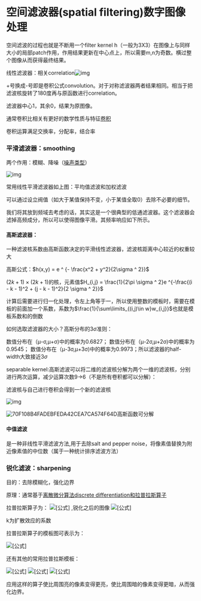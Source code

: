 # 空间滤波器(spatial filtering)数字图像处理

空间滤波的过程也就是不断用一个filter kernel h（一般为3X3）在图像上与同样大小的局部patch作用，作用结果更新在中心点上，所以需要m,n为奇数。横过整个图像从而获得最终结果。

线性滤波器：相关correlation![img](https://img2020.cnblogs.com/i-beta/1734363/202003/1734363-20200317105401985-284888657.png)

+号换成-号即是卷积公式convolution。对于对称滤波器两者结果相同。相当于把滤波核旋转了180度再与原函数进行correlation。

滤波器中心1，其余0，结果为原图像。

通常卷积比相关有更好的数学性质与特征[卷积](../basicMaths/convolution.md) 

卷积运算满足交换率，分配率，结合率

### 平滑滤波器：smoothing

两个作用：模糊、降噪（[噪声类型](./噪声类型.md)）

![img](https://img2020.cnblogs.com/i-beta/1734363/202003/1734363-20200317111602936-637080991.png)

常用线性平滑滤波器如上图：平均值滤波和加权滤波

可以通过设立阀值（如大于某值保持不变，小于某值全取0）去除不必要的细节。

我们将其放到频域去考虑的话，其实这是一个很典型的低通滤波器。这个滤波器会滤掉高频成分，所以可以使得图像平滑。其频率响应如下所示。

#### 高斯滤波器：

一种滤波核系数由高斯函数决定的平滑线性滤波器，滤波核距离中心较近的权重较大

高斯公式：$h(x,y) = e ^ {- \frac{x^2 + y^2}{2\sigma ^ 2}}$

$(2k + 1) \times (2k + 1)$的核，元素值$H_{i,j} = \frac{1}{2\pi \sigma ^ 2}e ^{-\frac{(i - k - 1)^2 + (j - k - 1)^2}{2 \sigma ^ 2}}$

计算后需要进行归一化处理，令左上角等于一，所以使用整数的模板时，需要在模板的前面加一个系数，系数为$\frac{1}{\sum\limits_{(i,j)\in w}w_{i,j}}$也就是模板系数和的倒数

如何选取滤波器的大小？高斯分布的$3\sigma$准则：

数值分布在（μ-σ,μ+σ)中的概率为0.6827；
数值分布在（μ-2σ,μ+2σ)中的概率为0.9545；
数值分布在（μ-3σ,μ+3σ)中的概率为0.9973；所以滤波器的half-width大致接近3$\sigma$

separable kernel:高斯滤波可以将二维的滤波核分解为两个一维的滤波核，分别进行两次运算，减少运算次数9->6（不是所有卷积都可以分解）：

滤波核与自己进行卷积会得到一个新的滤波核

![img](https://pic4.zhimg.com/80/v2-6b045f66038065f94a39aa841f0a06df_720w.jpg)

![70F108B4FADEBFEDA42CEA7CA574F64D](/home/sunnycc/图片/70F108B4FADEBFEDA42CEA7CA574F64D.jpg)高斯函数可分解



#### 中值滤波

是一种非线性平滑滤波方法,用于去除salt and pepper noise，将像素值替换为附近像素值的中位数（属于一种统计排序滤波方法）

### 锐化滤波：sharpening

目的：去除模糊化，强化边界

原理：通常基于[离散微分算法discrete differentiation和拉普拉斯算子](../basicMaths/discreteDifferentiation.md)

 拉普拉斯算子为： ![[公式]](https://www.zhihu.com/equation?tex=+%5Cnabla+%5E2f%3D%5Cfrac%7B%5Cpartial+%5E2f%7D%7B%5Cpartial+x%5E2%7D%2B%5Cfrac%7B%5Cpartial+%5E2f%7D%7B%5Cpartial+y%5E2%7D++) ,锐化之后的图像 ![[公式]](https://www.zhihu.com/equation?tex=g%3Df-k+%5Cnabla+%5E2f)

k为扩散效应的系数

拉普拉斯算子的模板图可表示为：

![[公式]](https://www.zhihu.com/equation?tex=+H%3D%5Cleft%5B+%5Cbegin%7Bmatrix%7D+%090%26%09%09-1%26%09%090%5C%5C+%09-1%26%09%094%26%09%09-1%5C%5C+%090%26%09%09-1%26%09%090%5C%5C+%5Cend%7Bmatrix%7D+%5Cright%5D+++)

还有其他的常用拉普拉斯模板：

![[公式]](https://www.zhihu.com/equation?tex=+H%3D%5Cleft%5B+%5Cbegin%7Bmatrix%7D+%090%26%09%09-1%26%09%090%5C%5C+%09-1%26%09%095%26%09%09-1%5C%5C+%090%26%09%09-1%26%09%090%5C%5C+%5Cend%7Bmatrix%7D+%5Cright%5D+++) ![[公式]](https://www.zhihu.com/equation?tex=+H%3D%5Cleft%5B+%5Cbegin%7Bmatrix%7D+%09-1%26%09%09-1%26%09%09-1%5C%5C+%09-1%26%09%098%26%09%09-1%5C%5C+%09-1%26%09%09-1%26%09%09-1%5C%5C+%5Cend%7Bmatrix%7D+%5Cright%5D+++) ![[公式]](https://www.zhihu.com/equation?tex=+H%3D%5Cleft%5B+%5Cbegin%7Bmatrix%7D+%091%26%09%09-2%26%09%091%5C%5C+%09-2%26%09%095%26%09%09-2%5C%5C+%091%26%09%09-2%26%09%091%5C%5C+%5Cend%7Bmatrix%7D+%5Cright%5D+++)

应用这样的算子使比周围亮的像素变得更亮，使比周围暗的像素变得更暗，从而强化边界。